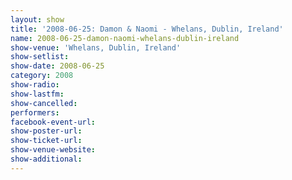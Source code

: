 ```yaml
---
layout: show
title: '2008-06-25: Damon & Naomi - Whelans, Dublin, Ireland'
name: 2008-06-25-damon-naomi-whelans-dublin-ireland
show-venue: 'Whelans, Dublin, Ireland'
show-setlist: 
show-date: 2008-06-25
category: 2008
show-radio: 
show-lastfm: 
show-cancelled: 
performers: 
facebook-event-url: 
show-poster-url: 
show-ticket-url: 
show-venue-website: 
show-additional: 
---
```



